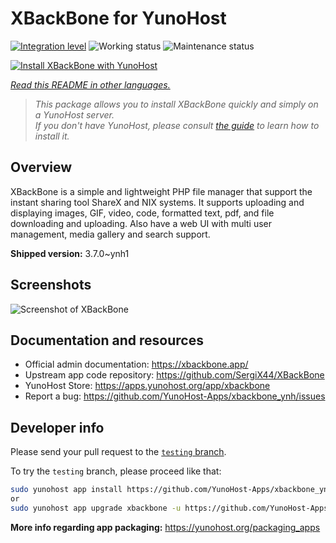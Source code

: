 <!--
N.B.: This README was automatically generated by <https://github.com/YunoHost/apps/tree/master/tools/readme_generator>
It shall NOT be edited by hand.
-->

# XBackBone for YunoHost

[![Integration level](https://dash.yunohost.org/integration/xbackbone.svg)](https://dash.yunohost.org/appci/app/xbackbone) ![Working status](https://ci-apps.yunohost.org/ci/badges/xbackbone.status.svg) ![Maintenance status](https://ci-apps.yunohost.org/ci/badges/xbackbone.maintain.svg)

[![Install XBackBone with YunoHost](https://install-app.yunohost.org/install-with-yunohost.svg)](https://install-app.yunohost.org/?app=xbackbone)

*[Read this README in other languages.](./ALL_README.md)*

> *This package allows you to install XBackBone quickly and simply on a YunoHost server.*  
> *If you don't have YunoHost, please consult [the guide](https://yunohost.org/install) to learn how to install it.*

## Overview

XBackBone is a simple and lightweight PHP file manager that support the instant sharing tool ShareX and NIX systems. It supports uploading and displaying images, GIF, video, code, formatted text, pdf, and file downloading and uploading. Also have a web UI with multi user management, media gallery and search support.


**Shipped version:** 3.7.0~ynh1

## Screenshots

![Screenshot of XBackBone](./doc/screenshots/screenshot.png)

## Documentation and resources

- Official admin documentation: <https://xbackbone.app/>
- Upstream app code repository: <https://github.com/SergiX44/XBackBone>
- YunoHost Store: <https://apps.yunohost.org/app/xbackbone>
- Report a bug: <https://github.com/YunoHost-Apps/xbackbone_ynh/issues>

## Developer info

Please send your pull request to the [`testing` branch](https://github.com/YunoHost-Apps/xbackbone_ynh/tree/testing).

To try the `testing` branch, please proceed like that:

```bash
sudo yunohost app install https://github.com/YunoHost-Apps/xbackbone_ynh/tree/testing --debug
or
sudo yunohost app upgrade xbackbone -u https://github.com/YunoHost-Apps/xbackbone_ynh/tree/testing --debug
```

**More info regarding app packaging:** <https://yunohost.org/packaging_apps>
